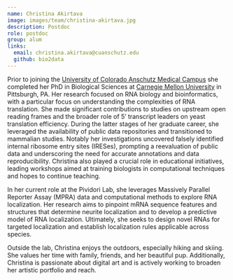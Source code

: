 ```yaml
---
name: Christina Akirtava
image: images/team/christina-akirtava.jpg
description: Postdoc
role: postdoc
group: alum
links:
  email: christina.akirtava@cuanschutz.edu
  github: bio2data
---
```


Prior to joining the [University of Colorado Anschutz Medical Campus](https://www.cuanschutz.edu/) she completed her PhD in Biological Sciences at [Carnegie Mellon University](https://www.cmu.edu/bio/index.html) in Pittsburgh, PA. Her research focused on RNA biology and bioinformatics, with a particular focus on understanding the complexities of RNA translation. She made significant contributions to studies on upstream open reading frames and the broader role of 5’ transcript leaders on yeast translation efficiency. During the latter stages of her graduate career, she leveraged the availability of public data repositories and transitioned to mammalian studies. Notably her investigations uncovered falsely identified internal ribosome entry sites (IRESes), prompting a reevaluation of public data and underscoring the need for accurate annotations and data reproducibility. Christina also played a crucial role in educational initiatives, leading workshops aimed at training biologists in computational techniques and hopes to continue teaching. 

In her current role at the Pividori Lab, she leverages Massively Parallel Reporter Assay (MPRA) data and computational methods to explore RNA localization. Her research aims to pinpoint mRNA sequence features and structures that determine neurite localization and to develop a predictive model of RNA localization. Ultimately, she seeks to design novel RNAs for targeted localization and establish localization rules applicable across species.

Outside the lab, Christina enjoys the outdoors, especially hiking and skiing. She values her time with family, friends, and her beautiful pup. Additionally, Christina is passionate about digital art and is actively working to broaden her artistic portfolio and reach.




